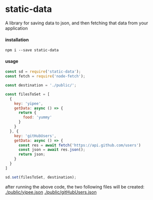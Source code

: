 # static-data

A library for saving data to json, and then fetching that data from your application

#### installation

`npm i --save static-data`

#### usage
```javascript
const sd = require('static-data');
const fetch = require('node-fetch');

const destination = './public/';

const filesToSet = [
  {
    key: 'yipee',
    getData: async () => {
      return {
        food: 'yummy'
      }
    }
  }, {
    key: 'gitHubUsers',
    getData: async () => {
      const res = await fetch('https://api.github.com/users')
      const json = await res.json();
      return json;
    }
  }
]

sd.set(filesToSet, destination);
```

after running the above code, the two following files will be created:
[./public/yipee.json](https://github.com/jeffreyyoung/static-data/blob/master/examples/simple/public/yipee.json)
[./public/gitHubUsers.json](https://github.com/jeffreyyoung/static-data/blob/master/examples/simple/public/gitHubUsers.json)


